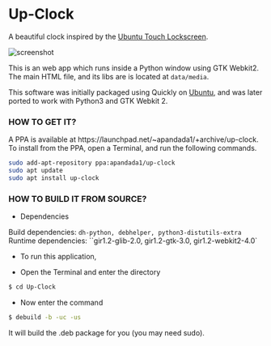Up-Clock
========

A beautiful clock inspired by the [Ubuntu Touch Lockscreen](https://www.youtube.com/watch?v=iaC6EctpIas).

![screenshot](http://upclock.tk/img/upclock.jpg)

This is an web app which runs inside a Python window using GTK Webkit2. The main HTML file, and its libs are is located at `data/media`.

This software was initially packaged using Quickly on [Ubuntu](http://ubuntu.com/), and was later ported to work with Python3 and GTK Webkit 2.

<h3>HOW TO GET IT?</h3>
A PPA is available at https://launchpad.net/~apandada1/+archive/up-clock.
To install from the PPA, open a Terminal, and run the following commands.

```bash
sudo add-apt-repository ppa:apandada1/up-clock
sudo apt update
sudo apt install up-clock
```
<h3>HOW TO BUILD IT FROM SOURCE?</h3>

- Dependencies

Build dependencies: `dh-python, debhelper, python3-distutils-extra`
Runtime dependencies: ``gir1.2-glib-2.0, gir1.2-gtk-3.0, gir1.2-webkit2-4.0`

- To run this application, 

- Open the Terminal and enter the directory 

```bash
$ cd Up-Clock
```
- Now enter the command

```bash
$ debuild -b -uc -us
```
It will build the .deb package for you (you may need sudo).


